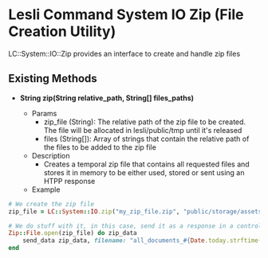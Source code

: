 # Lesli Command System IO Zip (File Creation Utility) 
LC::System::IO::Zip provides an interface to create and handle zip files

## Existing Methods

- **String zip(String relative_path, String[] files_paths)**

	- Params
    	- zip_file (String): The relative path of the zip file to be created. The file will be allocated in lesli/public/tmp until it's released
    	- files (String[]): Array of strings that contain the relative path of the files to be added to the zip file
	- Description
    	- Creates a temporal zip file that contains all requested files and stores it in memory to be either used, stored or sent using an HTPP response
	- Example

```ruby
# We create the zip file
zip_file = LC::System::IO.zip("my_zip_file.zip", "public/storage/assets/images/image1.png", "storage/documents/document1.pdf")

# We do stuff with it, in this case, send it as a response in a controller
Zip::File.open(zip_file) do zip_data
    send_data zip_data, filename: "all_documents_#{Date.today.strftime('%d_%B_%Y')}.zip", type: 'application/zip'
end

```
